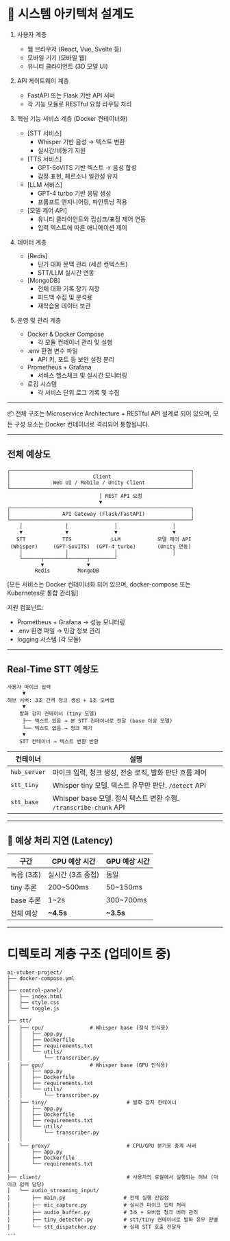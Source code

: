 # 📐 시스템 아키텍처 설계도

1. 사용자 계층
   - 웹 브라우저 (React, Vue, Svelte 등)
   - 모바일 기기 (모바일 웹)
   - 유니티 클라이언트 (3D 모델 UI)

2. API 게이트웨이 계층
   - FastAPI 또는 Flask 기반 API 서버
   - 각 기능 모듈로 RESTful 요청 라우팅 처리

3. 핵심 기능 서비스 계층 (Docker 컨테이너화)
   - [STT 서비스]
     - Whisper 기반 음성 → 텍스트 변환
     - 실시간/비동기 지원
   - [TTS 서비스]
     - GPT-SoVITS 기반 텍스트 → 음성 합성
     - 감정 표현, 페르소나 일관성 유지
   - [LLM 서비스]
     - GPT-4 turbo 기반 응답 생성
     - 프롬프트 엔지니어링, 파인튜닝 적용
   - [모델 제어 API]
     - 유니티 클라이언트와 립싱크/표정 제어 연동
     - 입력 텍스트에 따른 애니메이션 제어

4. 데이터 계층
   - [Redis]
     - 단기 대화 문맥 관리 (세션 컨텍스트)
     - STT/LLM 실시간 연동
   - [MongoDB]
     - 전체 대화 기록 장기 저장
     - 피드백 수집 및 분석용
     - 재학습용 데이터 보관

5. 운영 및 관리 계층
   - Docker & Docker Compose
     - 각 모듈 컨테이너 관리 및 실행
   - .env 환경 변수 파일
     - API 키, 포트 등 보안 설정 분리
   - Prometheus + Grafana
     - 서비스 헬스체크 및 실시간 모니터링
   - 로깅 시스템
     - 각 서비스 단위 로그 기록 및 수집

---

📦 전체 구조는 Microservice Architecture + RESTful API 설계로 되어 있으며,
모든 구성 요소는 Docker 컨테이너로 격리되어 통합됩니다.


---

## 전체 예상도
```
┌───────────────────────────────────────────────────────────┐
│                           Client                          │
│              Web UI / Mobile / Unity Client               │
└───────────────────────────────────────────────────────────┘
                              │ REST API 요청
                              ▼
┌───────────────────────────────────────────────────────────┐
│                 API Gateway (Flask/FastAPI)               │
└───────────────────────────────────────────────────────────┘
    │              │               │                  │
    ▼              ▼               ▼                  ▼
   STT            TTS             LLM            모델 제어 API
 (Whisper)     (GPT-SoVITS)  (GPT-4 turbo)       (Unity 연동)
    │              │               │                  │
    └──────┬───────┴──────┬────────┘
           ▼              ▼
         Redis         MongoDB
```

[모든 서비스는 Docker 컨테이너화 되어 있으며, docker-compose 또는 Kubernetes로 통합 관리됨]

지원 컴포넌트:
- Prometheus + Grafana → 성능 모니터링
- .env 환경 파일 → 민감 정보 관리
- logging 시스템 (각 모듈)


---

## Real-Time STT 예상도
```
사용자 마이크 입력
     ▼
허브 서버: 3초 간격 청크 생성 + 1초 오버랩
     ▼
    발화 감지 컨테이너 (tiny 모델)
     ├── 텍스트 있음 → 본 STT 컨테이너로 전달 (base 이상 모델)
     └── 텍스트 없음 → 청크 폐기
     ▼
    STT 컨테이너 → 텍스트 변환 반환
```

| 컨테이너       | 설명 |
|----------------|------|
| `hub_server`   | 마이크 입력, 청크 생성, 전송 로직, 발화 판단 흐름 제어 |
| `stt_tiny`     | Whisper tiny 모델. 텍스트 유무만 판단. `/detect` API |
| `stt_base`     | Whisper base 모델. 정식 텍스트 변환 수행. `/transcribe-chunk` API |

---

## 🚀 예상 처리 지연 (Latency)

| 구간 | CPU 예상 시간 | GPU 예상 시간 |
|------|----------------|----------------|
| 녹음 (3초) | 실시간 (3초 중첩) | 동일 |
| tiny 추론 | 200~500ms | 50~150ms |
| base 추론 | 1~2s | 300~700ms |
| 전체 예상 | **~4.5s** | **~3.5s** |

---

# 디렉토리 계층 구조 (업데이트 중)

```
ai-vtuber-project/
├── docker-compose.yml
│
├── control-panel/
│   ├── index.html
│   ├── style.css
│   └── toggle.js
│
├── stt/
│   ├── cpu/               # Whisper base (정식 인식용)
│   │   ├── app.py
│   │   ├── Dockerfile
│   │   ├── requirements.txt
│   │   └── utils/
│   │       └── transcriber.py
│   ├── gpu/               # Whisper base (GPU 인식용)
│   │   ├── app.py
│   │   ├── Dockerfile
│   │   ├── requirements.txt
│   │   └── utils/
│   │       └── transcriber.py
│   ├── tiny/                          # 발화 감지 컨테이너
│   │   ├── app.py
│   │   ├── Dockerfile
│   │   ├── requirements.txt
│   │   └── utils/
│   │       └── transcriber.py
│   │
│   └── proxy/                         # CPU/GPU 분기용 중계 서버
│       ├── app.py
│       ├── Dockerfile
│       └── requirements.txt
│
├── client/                            # 사용자의 로컬에서 실행되는 허브 (마이크 입력 담당)
│   └── audio_streaming_input/
│       ├── main.py                   # 전체 실행 진입점
│       ├── mic_capture.py            # 실시간 마이크 입력 처리
│       ├── audio_buffer.py           # 3초 + 오버랩 청크 버퍼 관리
│       ├── tiny_detector.py          # stt/tiny 컨테이너로 발화 유무 판별
│       └── stt_dispatcher.py         # 실제 STT 호출 전달자
...

```